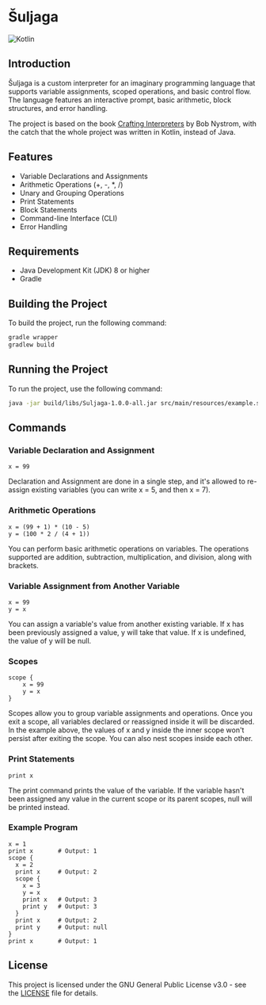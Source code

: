 # Šuljaga

![Kotlin](https://img.shields.io/badge/kotlin-%237F52FF.svg?style=for-the-badge&logo=kotlin&logoColor=white)

## Introduction
Šuljaga is a custom interpreter for an imaginary programming language that supports variable assignments, scoped operations, and basic control flow. The language features an interactive prompt, basic arithmetic, block structures, and error handling.

The project is based on the book [Crafting Interpreters](https://craftinginterpreters.com/) by Bob Nystrom, with the catch that the whole project was written in Kotlin, instead of Java.

## Features
- Variable Declarations and Assignments
- Arithmetic Operations (+, -, *, /)
- Unary and Grouping Operations
- Print Statements
- Block Statements
- Command-line Interface (CLI)
- Error Handling

## Requirements

- Java Development Kit (JDK) 8 or higher
- Gradle

## Building the Project

To build the project, run the following command:

```bash
gradle wrapper
gradlew build
```

## Running the Project
To run the project, use the following command:

```bash
java -jar build/libs/Suljaga-1.0.0-all.jar src/main/resources/example.sulj
```

## Commands

### Variable Declaration and Assignment
```
x = 99
```
Declaration and Assignment are done in a single step, and it's allowed to re-assign existing variables (you can write x = 5, and then x = 7).

### Arithmetic Operations
```
x = (99 + 1) * (10 - 5)
y = (100 * 2 / (4 + 1))
```
You can perform basic arithmetic operations on variables. The operations supported are addition, subtraction, multiplication, and division, along with brackets.

### Variable Assignment from Another Variable
```
x = 99
y = x
```

You can assign a variable's value from another existing variable. If x has been previously assigned a value, y will take that value. If x is undefined, the value of y will be null.

### Scopes
```
scope {
    x = 99
    y = x
}
```
Scopes allow you to group variable assignments and operations. Once you exit a scope, all variables declared or reassigned inside it will be discarded. In the example above, the values of x and y inside the inner scope won't persist after exiting the scope. You can also nest scopes inside each other.

### Print Statements
```
print x
```
The print command prints the value of the variable. If the variable hasn't been assigned any value in the current scope or its parent scopes, null will be printed instead.

### Example Program
```
x = 1
print x       # Output: 1
scope {
  x = 2
  print x     # Output: 2
  scope {
    x = 3
    y = x
    print x   # Output: 3
    print y   # Output: 3
  }
  print x     # Output: 2
  print y     # Output: null
}
print x       # Output: 1
```

## License
This project is licensed under the GNU General Public License v3.0 - see the [LICENSE](LICENSE) file for details.
